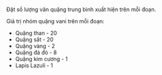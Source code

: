 Đặt số lượng vân quặng trung bình xuất hiện trên mỗi đoạn.

Giá trị nhóm quặng vani trên mỗi đoạn:

* Quặng than - 20
* Quặng sắt - 20
* Quặng vàng - 2
* Quặng đá đỏ - 8
* Quặng kim cương - 1
* Lapis Lazuli - 1